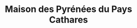 ---
title: "Maison des Pyrénées du Pays Cathares"
url: /axat/maison-des-pyrenees-du-pays-cathares/
shop: charcuterie
---